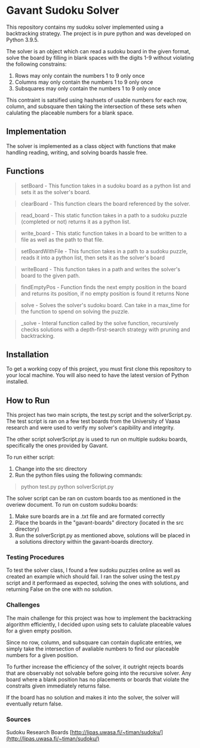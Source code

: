 # Gavant Sudoku Solver
This repository contains my sudoku solver implemented using a backtracking strategy. The project is in pure python and was developed on Python 3.9.5.

The solver is an object which can read a sudoku board in the given format, solve the board by filling in blank spaces with the digits 1-9 without violating the following constrains:
1. Rows may only contain the numbers 1 to 9 only once
2. Columns may only contain the numbers 1 to 9 only once
3. Subsquares may only contain the numbers 1 to 9 only once

This contraint is satsified using hashsets of usable numbers for each row, column, and subsquare then taking the intersection of these sets when calulating the placeable numbers for a blank space.

## Implementation
The solver is implemented as a class object with functions that make handling reading, writing, and solving boards hassle free.

## Functions
>setBoard - This function takes in a sudoku board as a python list and sets it as the solver's board.

>clearBoard - This function clears the board referenced by the solver.

>read_board - This static function takes in a path to a sudoku puzzle (completed or not) returns it as a python list.

> write_board - This static function takes in a board to be written to a file as well as the path to that file.

>setBoardWithFile - This function takes in a path to a sudoku puzzle, reads it into a python list, then sets it as the solver's board

>writeBoard - This function takes in a path and writes the solver's board to the given path.

>findEmptyPos - Function finds the next empty position in the board and returns its position, if no empty position is found it returns None

>solve - Solves the solver's sudoku board. Can take in a max_time for the function to spend on solving the puzzle.

>_solve - Interal function called by the solve function, recursively checks solutions with a depth-first-search strategy with pruning and backtracking.

## Installation
To get a working copy of this project, you must first clone this repository to your local machine. You will also need to have the latest version of Python installed.

## How to Run
This project has two main scripts, the test.py script and the solverScript.py. The test script is ran on a few test boards from the University of Vaasa research and were used to verify my solver's capibility and integrity.

The other script solverScript.py is used to run on multiple sudoku boards, specifically the ones provided by Gavant.

To run either script: 
1. Change into the src directory
2. Run the python files using the following commands:
> python test.py
> python solverScript.py

The solver script can be ran on custom boards too as mentioned in the overiew document. To run on custom sudoku boards:
1. Make sure boards are in a .txt file and are formated correctly
2. Place the boards in the "gavant-boards" directory (located in the src directory)
3. Run the solverScript.py as mentioned above, solutions will be placed in a solutions directory within the gavant-boards directory.

### Testing Procedures
To test the solver class, I found a few sudoku puzzles online as well as created an example which should fail. I ran the solver using the test.py script and it performaed as expected, solving the ones with solutions, and returning False on the one with no solution.

### Challenges
The main challenge for this project was how to implement the backtracking algorithm efficiently, I decided upon using sets to calulate placeable values for a given empty position. 

Since no row, column, and subsquare can contain duplicate entries, we simply take the intersection of avaliable numbers to find our placeable numbers for a given position.

To further increase the efficiency of the solver, it outright rejects boards that are observably not solvable before going into the recursive solver. Any board where a blank position has no placements or boards that violate the constraits given immediately returns false.

If the board has no solution and makes it into the solver, the solver will eventually return false.

### Sources
Sudoku Research Boards [http://lipas.uwasa.fi/~timan/sudoku/](http://lipas.uwasa.fi/~timan/sudoku/)